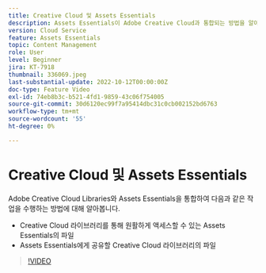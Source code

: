 ```yaml
---
title: Creative Cloud 및 Assets Essentials
description: Assets Essentials이 Adobe Creative Cloud과 통합되는 방법을 알아봅니다.
version: Cloud Service
feature: Assets Essentials
topic: Content Management
role: User
level: Beginner
jira: KT-7918
thumbnail: 336069.jpeg
last-substantial-update: 2022-10-12T00:00:00Z
doc-type: Feature Video
exl-id: 74eb8b3c-b521-4fd1-9859-43c06f754005
source-git-commit: 30d6120ec99f7a95414dbc31c0cb002152bd6763
workflow-type: tm+mt
source-wordcount: '55'
ht-degree: 0%

---
```


# Creative Cloud 및 Assets Essentials

Adobe Creative Cloud Libraries와 Assets Essentials을 통합하여 다음과 같은 작업을 수행하는 방법에 대해 알아봅니다.

+ Creative Cloud 라이브러리를 통해 원활하게 액세스할 수 있는 Assets Essentials의 파일
+ Assets Essentials에게 공유할 Creative Cloud 라이브러리의 파일

>[!VIDEO](https://video.tv.adobe.com/v/336069?quality=12&learn=on)
